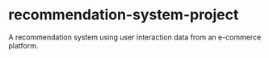# recommendation-system-project
A recommendation system using user interaction data from an e-commerce platform.
